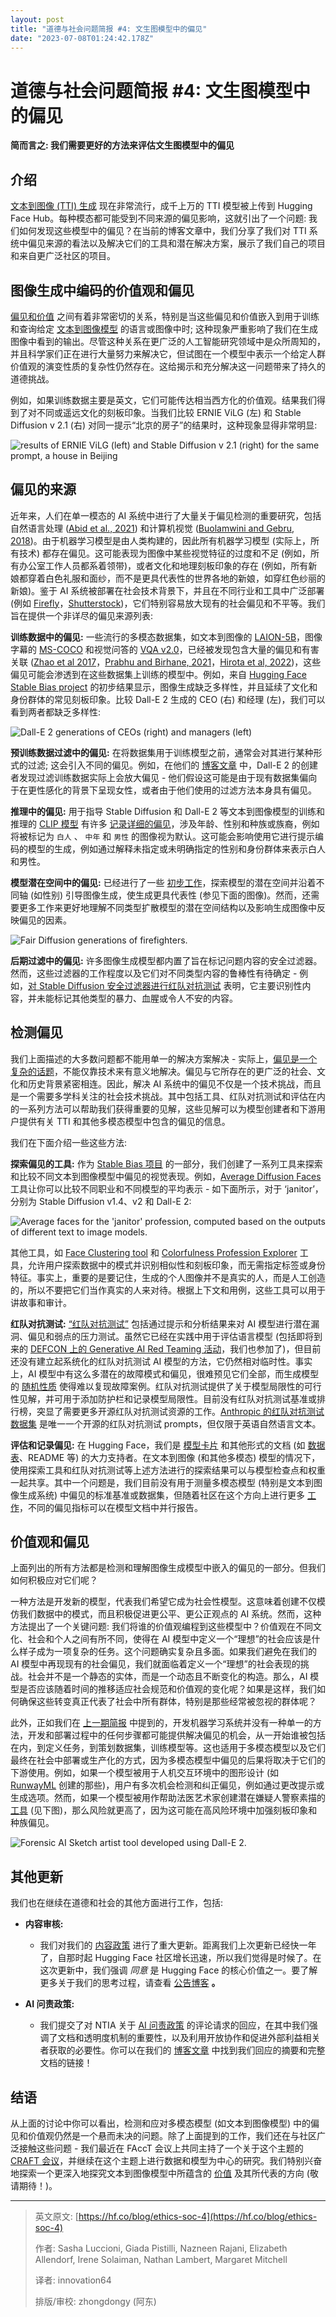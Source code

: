 ```yaml
---
layout: post
title: "道德与社会问题简报 #4: 文生图模型中的偏见"
date: "2023-07-08T01:24:42.178Z"
---
```

道德与社会问题简报 #4: 文生图模型中的偏见
=======================

**简而言之: 我们需要更好的方法来评估文生图模型中的偏见**

介绍
--

[文本到图像 (TTI) 生成](https://huggingface.co/models?pipeline_tag=text-to-image&sort=downloads) 现在非常流行，成千上万的 TTI 模型被上传到 Hugging Face Hub。每种模态都可能受到不同来源的偏见影响，这就引出了一个问题: 我们如何发现这些模型中的偏见？在当前的博客文章中，我们分享了我们对 TTI 系统中偏见来源的看法以及解决它们的工具和潜在解决方案，展示了我们自己的项目和来自更广泛社区的项目。

图像生成中编码的价值观和偏见
--------------

[偏见和价值](https://www.sciencedirect.com/science/article/abs/pii/B9780080885797500119) 之间有着非常密切的关系，特别是当这些偏见和价值嵌入到用于训练和查询给定 [文本到图像模型](https://dl.acm.org/doi/abs/10.1145/3593013.3594095) 的语言或图像中时; 这种现象严重影响了我们在生成图像中看到的输出。尽管这种关系在更广泛的人工智能研究领域中是众所周知的，并且科学家们正在进行大量努力来解决它，但试图在一个模型中表示一个给定人群价值观的演变性质的复杂性仍然存在。这给揭示和充分解决这一问题带来了持久的道德挑战。

例如，如果训练数据主要是英文，它们可能传达相当西方化的价值观。结果我们得到了对不同或遥远文化的刻板印象。当我们比较 ERNIE ViLG (左) 和 Stable Diffusion v 2.1 (右) 对同一提示“北京的房子”的结果时，这种现象显得非常明显:

![results of ERNIE ViLG (left) and Stable Diffusion v 2.1 (right) for the same prompt, a house in Beijing](https://man-archives.oss-cn-hangzhou.aliyuncs.com/goofan/202307060754408.png)

偏见的来源
-----

近年来，人们在单一模态的 AI 系统中进行了大量关于偏见检测的重要研究，包括自然语言处理 ([Abid et al., 2021](https://dl.acm.org/doi/abs/10.1145/3461702.3462624)) 和计算机视觉 ([Buolamwini and Gebru, 2018](http://proceedings.mlr.press/v81/buolamwini18a/buolamwini18a.pdf))。由于机器学习模型是由人类构建的，因此所有机器学习模型 (实际上，所有技术) 都存在偏见。这可能表现为图像中某些视觉特征的过度和不足 (例如，所有办公室工作人员都系着领带)，或者文化和地理刻板印象的存在 (例如，所有新娘都穿着白色礼服和面纱，而不是更具代表性的世界各地的新娘，如穿红色纱丽的新娘)。鉴于 AI 系统被部署在社会技术背景下，并且在不同行业和工具中广泛部署 (例如 [Firefly](https://www.adobe.com/sensei/generative-ai/firefly.html)，[Shutterstock](https://www.shutterstock.com/ai-image-generator))，它们特别容易放大现有的社会偏见和不平等。我们旨在提供一个非详尽的偏见来源列表:

**训练数据中的偏见:** 一些流行的多模态数据集，如文本到图像的 [LAION-5B](https://laion.ai/blog/laion-5b/)，图像字幕的 [MS-COCO](https://cocodataset.org/) 和视觉问答的 [VQA v2.0](https://paperswithcode.com/dataset/visual-question-answering-v2-0)，已经被发现包含大量的偏见和有害关联 ([Zhao et al 2017](https://aclanthology.org/D17-1323/)，[Prabhu and Birhane, 2021](https://arxiv.org/abs/2110.01963)，[Hirota et al, 2022](https://facctconference.org/static/pdfs_2022/facct22-3533184.pdf))，这些偏见可能会渗透到在这些数据集上训练的模型中。例如，来自 [Hugging Face Stable Bias project](https://huggingface.co/spaces/society-ethics/StableBias) 的初步结果显示，图像生成缺乏多样性，并且延续了文化和身份群体的常见刻板印象。比较 Dall-E 2 生成的 CEO (右) 和经理 (左)，我们可以看到两者都缺乏多样性:

![Dall-E 2 generations of CEOs (right) and managers (left)](https://man-archives.oss-cn-hangzhou.aliyuncs.com/goofan/202307060755881.png)

**预训练数据过滤中的偏见:** 在将数据集用于训练模型之前，通常会对其进行某种形式的过滤; 这会引入不同的偏见。例如，在他们的 [博客文章](https://openai.com/research/dall-e-2-pre-training-mitigations) 中，Dall-E 2 的创建者发现过滤训练数据实际上会放大偏见 - 他们假设这可能是由于现有数据集偏向于在更性感化的背景下呈现女性，或者由于他们使用的过滤方法本身具有偏见。

**推理中的偏见:** 用于指导 Stable Diffusion 和 Dall-E 2 等文本到图像模型的训练和推理的 [CLIP 模型](https://huggingface.co/openai/clip-vit-large-patch14) 有许多 [记录详细的偏见](https://arxiv.org/abs/2205.11378)，涉及年龄、性别和种族或族裔，例如将被标记为 `白人` 、 `中年` 和 `男性` 的图像视为默认。这可能会影响使用它进行提示编码的模型的生成，例如通过解释未指定或未明确指定的性别和身份群体来表示白人和男性。

**模型潜在空间中的偏见:** 已经进行了一些 [初步工作](https://arxiv.org/abs/2302.10893)，探索模型的潜在空间并沿着不同轴 (如性别) 引导图像生成，使生成更具代表性 (参见下面的图像)。然而，还需要更多工作来更好地理解不同类型扩散模型的潜在空间结构以及影响生成图像中反映偏见的因素。

![Fair Diffusion generations of firefighters.](https://man-archives.oss-cn-hangzhou.aliyuncs.com/goofan/202307060756892.png)

**后期过滤中的偏见:** 许多图像生成模型都内置了旨在标记问题内容的安全过滤器。然而，这些过滤器的工作程度以及它们对不同类型内容的鲁棒性有待确定 - 例如，[对 Stable Diffusion 安全过滤器进行红队对抗测试](https://arxiv.org/abs/2210.04610) 表明，它主要识别性内容，并未能标记其他类型的暴力、血腥或令人不安的内容。

检测偏见
----

我们上面描述的大多数问题都不能用单一的解决方案解决 - 实际上，[偏见是一个复杂的话题](https://huggingface.co/blog/ethics-soc-2)，不能仅靠技术来有意义地解决。偏见与它所存在的更广泛的社会、文化和历史背景紧密相连。因此，解决 AI 系统中的偏见不仅是一个技术挑战，而且是一个需要多学科关注的社会技术挑战。其中包括工具、红队对抗测试和评估在内的一系列方法可以帮助我们获得重要的见解，这些见解可以为模型创建者和下游用户提供有关 TTI 和其他多模态模型中包含的偏见的信息。

我们在下面介绍一些这些方法:

**探索偏见的工具:** 作为 [Stable Bias 项目](https://huggingface.co/spaces/society-ethics/StableBias) 的一部分，我们创建了一系列工具来探索和比较不同文本到图像模型中偏见的视觉表现。例如，[Average Diffusion Faces](https://huggingface.co/spaces/society-ethics/Average_diffusion_faces) 工具让你可以比较不同职业和不同模型的平均表示 - 如下面所示，对于 ‘janitor’，分别为 Stable Diffusion v1.4、v2 和 Dall-E 2:

![Average faces for the 'janitor' profession, computed based on the outputs of different text to image models.](https://man-archives.oss-cn-hangzhou.aliyuncs.com/goofan/202307060756152.png)

其他工具，如 [Face Clustering tool](https://hf.co/spaces/society-ethics/DiffusionFaceClustering) 和 [Colorfulness Profession Explorer](https://huggingface.co/spaces/tti-bias/identities-colorfulness-knn) 工具，允许用户探索数据中的模式并识别相似性和刻板印象，而无需指定标签或身份特征。事实上，重要的是要记住，生成的个人图像并不是真实的人，而是人工创造的，所以不要把它们当作真实的人来对待。根据上下文和用例，这些工具可以用于讲故事和审计。

**红队对抗测试:** [“红队对抗测试”](https://huggingface.co/blog/red-teaming) 包括通过提示和分析结果来对 AI 模型进行潜在漏洞、偏见和弱点的压力测试。虽然它已经在实践中用于评估语言模型 (包括即将到来的 [DEFCON 上的 Generative AI Red Teaming 活动](https://aivillage.org/generative%20red%20team/generative-red-team/)，我们也参加了)，但目前还没有建立起系统化的红队对抗测试 AI 模型的方法，它仍然相对临时性。事实上，AI 模型中有这么多潜在的故障模式和偏见，很难预见它们全部，而生成模型的 [随机性质](https://dl.acm.org/doi/10.1145/3442188.3445922) 使得难以复现故障案例。红队对抗测试提供了关于模型局限性的可行性见解，并可用于添加防护栏和记录模型局限性。目前没有红队对抗测试基准或排行榜，突显了需要更多开源红队对抗测试资源的工作。[Anthropic 的红队对抗测试数据集](https://github.com/anthropics/hh-rlhf/tree/master/red-team-attempts) 是唯一一个开源的红队对抗测试 prompts，但仅限于英语自然语言文本。

**评估和记录偏见:** 在 Hugging Face，我们是 [模型卡片](https://huggingface.co/docs/hub/model-card-guidebook) 和其他形式的文档 (如 [数据表](https://arxiv.org/abs/1803.09010)、README 等) 的大力支持者。在文本到图像 (和其他多模态) 模型的情况下，使用探索工具和红队对抗测试等上述方法进行的探索结果可以与模型检查点和权重一起共享。其中一个问题是，我们目前没有用于测量多模态模型 (特别是文本到图像生成系统) 中偏见的标准基准或数据集，但随着社区在这个方向上进行更多 [工作](https://arxiv.org/abs/2306.05949)，不同的偏见指标可以在模型文档中并行报告。

价值观和偏见
------

上面列出的所有方法都是检测和理解图像生成模型中嵌入的偏见的一部分。但我们如何积极应对它们呢？

一种方法是开发新的模型，代表我们希望它成为社会性模型。这意味着创建不仅模仿我们数据中的模式，而且积极促进更公平、更公正观点的 AI 系统。然而，这种方法提出了一个关键问题: 我们将谁的价值观编程到这些模型中？价值观在不同文化、社会和个人之间有所不同，使得在 AI 模型中定义一个“理想”的社会应该是什么样子成为一项复杂的任务。这个问题确实复杂且多面。如果我们避免在我们的 AI 模型中再现现有的社会偏见，我们就面临着定义一个“理想”的社会表现的挑战。社会并不是一个静态的实体，而是一个动态且不断变化的构造。那么，AI 模型是否应该随着时间的推移适应社会规范和价值观的变化呢？如果是这样，我们如何确保这些转变真正代表了社会中所有群体，特别是那些经常被忽视的群体呢？

此外，正如我们在 [上一期简报](https://huggingface.co/blog/ethics-soc-2#addressing-bias-throughout-the-ml-development-cycle) 中提到的，开发机器学习系统并没有一种单一的方法，开发和部署过程中的任何步骤都可能提供解决偏见的机会，从一开始谁被包括在内，到定义任务，到策划数据集，训练模型等。这也适用于多模态模型以及它们最终在社会中部署或生产化的方式，因为多模态模型中偏见的后果将取决于它们的下游使用。例如，如果一个模型被用于人机交互环境中的图形设计 (如 [RunwayML](https://runwayml.com/ai-magic-tools/text-to-image/) 创建的那些)，用户有多次机会检测和纠正偏见，例如通过更改提示或生成选项。然而，如果一个模型被用作帮助法医艺术家创建潜在嫌疑人警察素描的 [工具](https://www.vice.com/en/article/qjk745/ai-police-sketches) (见下图)，那么风险就更高了，因为这可能在高风险环境中加强刻板印象和种族偏见。

![Forensic AI Sketch artist tool developed using Dall-E 2.](https://man-archives.oss-cn-hangzhou.aliyuncs.com/goofan/202307060757868.png)

其他更新
----

我们也在继续在道德和社会的其他方面进行工作，包括:

*   **内容审核:**
    
    *   我们对我们的 [内容政策](https://huggingface.co/content-guidelines) 进行了重大更新。距离我们上次更新已经快一年了，自那时起 Hugging Face 社区增长迅速，所以我们觉得是时候了。在这次更新中，我们强调 _同意_ 是 Hugging Face 的核心价值之一。要了解更多关于我们的思考过程，请查看 [公告博客](https://huggingface.co/blog/content-guidelines-update) **。**
*   **AI 问责政策:**
    
    *   我们提交了对 NTIA 关于 [AI 问责政策](https://ntia.gov/issues/artificial-intelligence/request-for-comments) 的评论请求的回应，在其中我们强调了文档和透明度机制的重要性，以及利用开放协作和促进外部利益相关者获取的必要性。你可以在我们的 [博客文章](https://huggingface.co/blog/policy-ntia-rfc) 中找到我们回应的摘要和完整文档的链接！

结语
--

从上面的讨论中你可以看出，检测和应对多模态模型 (如文本到图像模型) 中的偏见和价值观仍然是一个悬而未决的问题。除了上面提到的工作，我们还在与社区广泛接触这些问题 - 我们最近在 FAccT 会议上共同主持了一个关于这个主题的 [CRAFT 会议](https://facctconference.org/2023/acceptedcraft.html)，并继续在这个主题上进行数据和模型为中心的研究。我们特别兴奋地探索一个更深入地探究文本到图像模型中所蕴含的 [价值](https://arxiv.org/abs/2203.07785) 及其所代表的方向 (敬请期待！)。

* * *

> 英文原文: [https://hf.co/blog/ethics-soc-4](https://hf.co/blog/ethics-soc-4)
> 
> 作者: Sasha Luccioni, Giada Pistilli, Nazneen Rajani, Elizabeth Allendorf, Irene Solaiman, Nathan Lambert, Margaret Mitchell
> 
> 译者: innovation64
> 
> 排版/审校: zhongdongy (阿东)